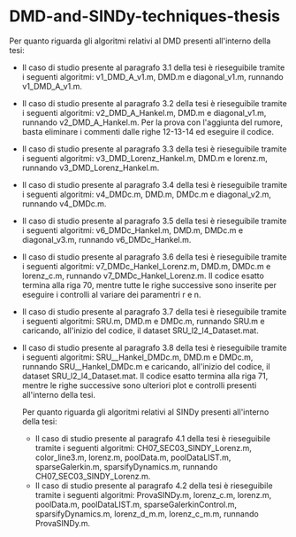 # DMD-and-SINDy-techniques-thesis

Per quanto riguarda gli algoritmi relativi al DMD presenti all'interno della tesi:

- Il caso di studio presente al paragrafo 3.1 della tesi è rieseguibile tramite i seguenti algoritmi: v1_DMD_A_v1.m, DMD.m e diagonal_v1.m, runnando v1_DMD_A_v1.m.
- Il caso di studio presente al paragrafo 3.2 della tesi è rieseguibile tramite i seguenti algoritmi: v2_DMD_A_Hankel.m, DMD.m e diagonal_v1.m, runnando 
  v2_DMD_A_Hankel.m. Per la prova con l'aggiunta del rumore, basta eliminare i commenti dalle righe 12-13-14 ed eseguire il codice.
- Il caso di studio presente al paragrafo 3.3 della tesi è rieseguibile tramite i seguenti algoritmi: v3_DMD_Lorenz_Hankel.m, DMD.m e lorenz.m, runnando 
  v3_DMD_Lorenz_Hankel.m.
- Il caso di studio presente al paragrafo 3.4 della tesi è rieseguibile tramite i seguenti algoritmi: v4_DMDc.m, DMD.m, DMDc.m e diagonal_v2.m, runnando v4_DMDc.m. 
- Il caso di studio presente al paragrafo 3.5 della tesi è rieseguibile tramite i seguenti algoritmi: v6_DMDc_Hankel.m, DMD.m, DMDc.m e diagonal_v3.m, runnando 
  v6_DMDc_Hankel.m. 
- Il caso di studio presente al paragrafo 3.6 della tesi è rieseguibile tramite i seguenti algoritmi: v7_DMDc_Hankel_Lorenz.m, DMD.m, DMDc.m e lorenz_c.m, runnando
  v7_DMDc_Hankel_Lorenz.m. Il codice esatto termina alla riga 70, mentre tutte le righe successive sono inserite per eseguire i controlli al variare dei paramentri r e n.
- Il caso di studio presente al paragrafo 3.7 della tesi è rieseguibile tramite i seguenti algoritmi: SRU.m, DMD.m e DMDc.m, runnando SRU.m e caricando, all'inizio del 
  codice, il dataset SRU_l2_l4_Dataset.mat.
- Il caso di studio presente al paragrafo 3.8 della tesi è rieseguibile tramite i seguenti algoritmi: SRU__Hankel_DMDc.m, DMD.m e DMDc.m, runnando SRU__Hankel_DMDc.m 
  e caricando, all'inizio del codice, il dataset SRU_l2_l4_Dataset.mat. Il codice esatto termina alla riga 71, mentre le righe successive sono ulteriori plot e controlli
  presenti all'interno della tesi.
  
  Per quanto riguarda gli algoritmi relativi al SINDy presenti all'interno della tesi:
  
  - Il caso di studio presente al paragrafo 4.1 della tesi è rieseguibile tramite i seguenti algoritmi: CH07_SEC03_SINDY_Lorenz.m, color_line3.m, lorenz.m, poolData.m,
    poolDataLIST.m, sparseGalerkin.m, sparsifyDynamics.m, runnando CH07_SEC03_SINDY_Lorenz.m.
  - Il caso di studio presente al paragrafo 4.2 della tesi è rieseguibile tramite i seguenti algoritmi: ProvaSINDy.m, lorenz_c.m, lorenz.m, poolData.m,
    poolDataLIST.m, sparseGalerkinControl.m, sparsifyDynamics.m, lorenz_d_m.m, lorenz_c_m.m, runnando ProvaSINDy.m.
    
    
